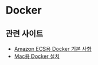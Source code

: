 # Docker

## 관련 사이트
- [Amazon ECS용 Docker 기본 사항](https://docs.aws.amazon.com/ko_kr/AmazonECS/latest/developerguide/docker-basics.html)
- [Mac용 Docker 설치](https://docs.docker.com/desktop/mac/install/)
